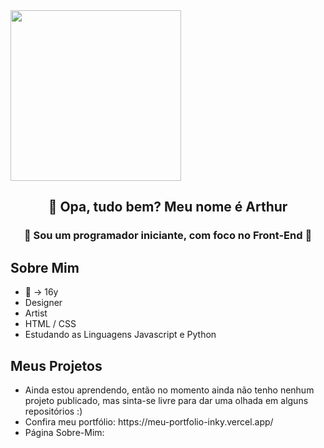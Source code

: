 <img src="https://i.pinimg.com/originals/7a/83/82/7a8382edf9fa4b1dcbb23eaada75bb10.gif" style="width: 273px; height: auto;">
<h2 align="center"> 👋 Opa, tudo bem? Meu nome é Arthur </h2>
<h3 align="center"> 
📿 Sou um programador iniciante, com foco no Front-End 📿
 </h3>
<h2> Sobre Mim </h2> 
<ul>
<li>
 🎂 → 16y
</li>
<li>
  Designer
</li>
 <li>
  Artist
 </li>
  <li> HTML / CSS
  <li> Estudando as Linguagens Javascript e Python
</ul>   

<h2> Meus Projetos </h2>

<ul>
  <li> Ainda estou aprendendo, então no momento ainda não tenho nenhum projeto publicado, mas sinta-se livre para dar uma olhada em alguns repositórios :)
 <li> Confira meu portfólio: https://meu-portfolio-inky.vercel.app/
  <li> Página Sobre-Mim: 
